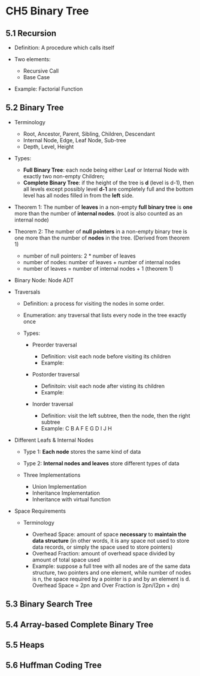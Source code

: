 # CH5 Binary Tree

## 5.1 Recursion

- Definition: A procedure which calls itself
- Two elements:
    
    - Recursive Call
    - Base Case
- Example: Factorial Function

## 5.2 Binary Tree

- Terminology
    
    - Root, Ancestor, Parent, Sibling, Children, Descendant
    - Internal Node, Edge, Leaf Node, Sub-tree
    - Depth, Level, Height
- Types:
    
    - **Full Binary Tree**: each node being either Leaf or Internal Node with exactly two non-empty Children;
    - **Complete Binary Tree**: if the height of the tree is **d** (level is d-1), then all levels except possibly level **d-1** are completely full and the bottom level has all nodes filled in from the **left** side.  
- Theorem 1: The number of **leaves** in a non-empty **full binary tree** is **one** more than the number of **internal nodes**. (root is also counted as an internal node)
- Theorem 2: The number of **null pointers** in a non-empty binary tree is one more than the number of **nodes** in the tree. (Derived from theorem 1)
    
    - number of null pointers: 2 \* number of leaves
    - number of nodes: number of leaves + number of internal nodes
    - number of leaves = number of internal nodes + 1 (theorem 1)
- Binary Node: Node ADT
- Traversals
    
    - Definition: a process for visiting the nodes in some order.
    - Enumeration: any traversal that lists every node in the tree exactly once
    - Types:
        
        - Preorder traversal
            
            - Definition: visit each node before visiting its children
            - Example:
        - Postorder traversal
            
            - Definitoin: visit each node after visting its children
            - Example:
        - Inorder traversal
            
            - Definition: visit the left subtree, then the node, then the right subtree
            - Example: C B A F E G D I J H
- Different Leafs & Internal Nodes
    
    - Type 1: **Each node** stores the same kind of data
    - Type 2: **Internal nodes and leaves** store different types of data
    - Three Implementations
        
        - Union Implementation
        - Inheritance Implementation
        - Inheritance with virtual function
- Space Requirements
    
    - Terminology
        
        - Overhead Space: amount of space **necessary** to **maintain the data structure** (in other words, it is any space not used to store data records, or simply the space used to store pointers)
        - Overhead Fraction: amount of overhead space divided by amount of total space used
        - Example: suppose a full tree with all nodes are of the same data structure, two pointers and one element, while number of nodes is n, the space required by a pointer is p and by an element is d. Overhead Space = 2pn and Over Fraction is 2pn/(2pn + dn)

## 5.3 Binary Search Tree

## 5.4 Array-based Complete Binary Tree

## 5.5 Heaps

## 5.6 Huffman Coding Tree